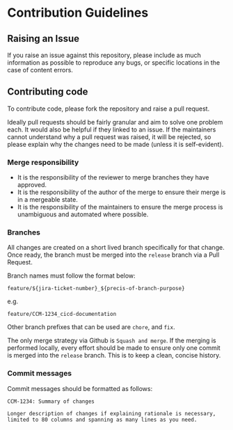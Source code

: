 # Contribution Guidelines

## Raising an Issue
If you raise an issue against this repository, please include as much information as possible to reproduce any bugs,
or specific locations in the case of content errors.

## Contributing code
To contribute code, please fork the repository and raise a pull request.

Ideally pull requests should be fairly granular and aim to solve one problem each. It would also be helpful if they
linked to an issue. If the maintainers cannot understand why a pull request was raised, it will be rejected,
so please explain why the changes need to be made (unless it is self-evident).

### Merge responsibility
* It is the responsibility of the reviewer to merge branches they have approved.
* It is the responsibility of the author of the merge to ensure their merge is in a mergeable state.
* It is the responsibility of the maintainers to ensure the merge process is unambiguous and automated where possible.

### Branches

All changes are created on a short lived branch specifically for that change. Once ready, the branch must be merged into the `release` branch via a Pull Request.

Branch names must follow the format below:

```
feature/${jira-ticket-number}_${precis-of-branch-purpose}
```

e.g.

```
feature/CCM-1234_cicd-documentation
```

Other branch prefixes that can be used are `chore`, and `fix`.

The only merge strategy via Github is `Squash and merge`. If the merging is performed locally, every effort should be made to ensure only one commit is merged into the `release` branch. This is to keep a clean, concise history.

### Commit messages
Commit messages should be formatted as follows:
```
CCM-1234: Summary of changes

Longer description of changes if explaining rationale is necessary,
limited to 80 columns and spanning as many lines as you need.
```

